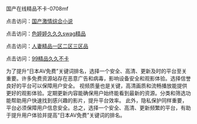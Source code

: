 国产在线精品不卡-0708mf
					
点击访问：<a href="https://heiliaowzu4ur.pages.dev">国产激情综合小说</a>				
				
点击访问：<a href="https://heiliaozj3tjd.pages.dev">色婷婷久久久swag精品</a>				
				
点击访问：<a href="https://heiliaoe8ajia.pages.dev">人妻精品一区二区三区品</a>				
				
点击访问：<a href="https://heiliaoxqkkct.pages.dev">99精品久久不卡</a>
	
为了提升“日本AV免费”关键词排名，选择一个安全、高清、更新及时的平台至关重要。许多免费资源站存在恶意广告和病毒，影响设备安全和观影体验。选择信誉良好的平台可以保障用户安全。
视频质量也是关键，高清画质和流畅播放能提供更好的观影体验。定期更新内容能确保用户始终能看到最新的资源。分类和筛选功能帮助用户快速找到感兴趣的影片，提升平台效率。
此外，隐私保护同样重要，平台必须保障用户信息安全。总之，选择一个安全、高清、更新频繁的平台，有助于提升用户体验并提高“日本AV免费”关键词的排名。

<span style="display:none;">[Canonical link](）</span>


